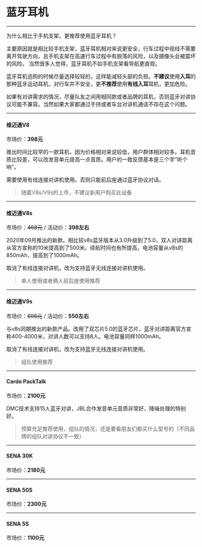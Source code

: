 # 蓝牙耳机
---

为什么相比于手机支架，更推荐使用蓝牙耳机？

主要原因就是相比较手机支架，蓝牙耳机相对来说更安全，行车过程中视线不需要离开驾驶方向，且手机支架在高速行车过程中有脱落的风险，以及摄像头会被震坏的风险。
当然很多人觉得，蓝牙耳机不如手机支架看导航更直观。

蓝牙耳机选购的时候尽量选择较轻的，这样能减轻头部的负担。**不建议**使用**入耳**的那种蓝牙运动耳机，对行车并不安全，更**不推荐**使用**有线入耳**耳机，更加危险。

如果有对讲需求的情况，尽量队友之间用相同款或者品牌的耳机，否则蓝牙对讲协议可能不兼容。当然如果大家都通过手持或者车台对讲机通话不存在这个问题。

---

#### 维迈通V8

市场价：**398元**

推出时间比较早的一款耳机，因为价格相对来说较低，用户群体相对较多。耳机音质比较差，可以改发音单元提高一点音质。用户的一致反馈基本是三个字“听个响”。

需要使用有线连接对讲机使用。否则只能前后座通过蓝牙协议对话。

> 随着V8s/V9s的上市，不建议新用户购买此设备

---

#### 维迈通V8s

市场价：~~468元~~ / 活动价：**398左右**

2020年09月推出的新款。相比较v8s蓝牙版本从3.0升级到了5.0，双人对讲距离从官方宣称的10米提高到了500米。续航时间也有所提高，电池容量从v8s的850mAh，提高到了1000mAh。

取消了有线连接对讲机，改为支持蓝牙无线连接对讲机使用。

> 单人使用或者俩人前后座使用推荐

---

#### 维迈通V9s

市场价：~~698元~~ / 活动价：**550左右**

与v8s同期推出的新款产品。改用了双芯片5.0的蓝牙芯片，蓝牙对讲距离官方宣称400-4000米，对讲人数可以支持8人。电池容量同样1000mAh。

取消了有线连接对讲机，改为支持蓝牙无线连接对讲机使用。

> 组队使用推荐

---

#### Cardo PackTalk

市场价：**2100元**

DMC技术支持15人蓝牙对讲，JBL合作发音单元音质非常好，降噪处理的特别好。

> 预算充足推荐使用，组队的情况，还是要看朋友们都买什么型号的（不同品牌的组队对讲协议不一致）

---

#### SENA 30K

市场价：**2180元**

---

#### SENA 50S

市场价：**2300元**

---

#### SENA 5S

市场价：**1100元**
